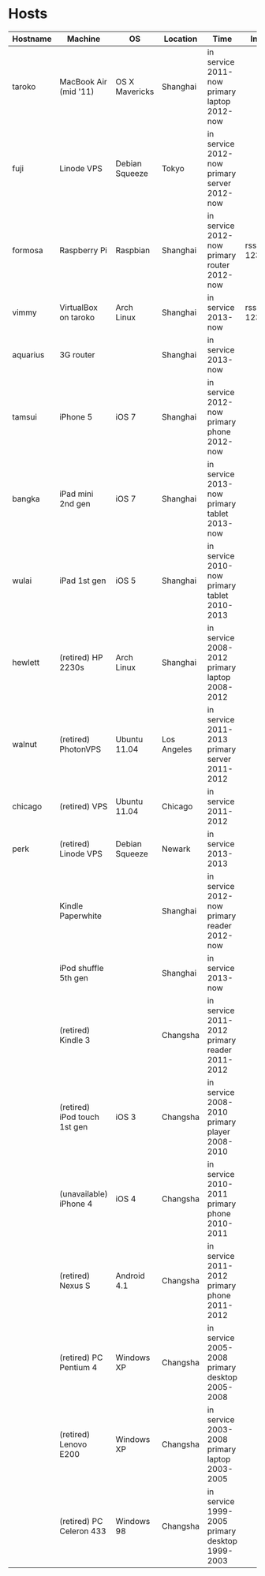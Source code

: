 Hosts
===

| Hostname | Machine | OS | Location | Time | Info |
| -------- | ------- | -- | -------- | ---- | ---- |
| taroko   | MacBook Air (mid '11) | OS X Mavericks | Shanghai | in service 2011-now <br /> primary laptop 2012-now | |
| fuji     | Linode VPS | Debian Squeeze | Tokyo | in service 2012-now <br /> primary server 2012-now | |
| formosa  | Raspberry Pi | Raspbian | Shanghai | in service 2012-now <br /> primary router 2012-now | rssh: 12301 |
| vimmy    | VirtualBox on taroko | Arch Linux | Shanghai | in service 2013-now | rssh: 12302 |
| aquarius | 3G router | | Shanghai | in service 2013-now | |
| tamsui   | iPhone 5 | iOS 7 | Shanghai | in service 2012-now <br /> primary phone 2012-now | |
| bangka   | iPad mini 2nd gen | iOS 7 | Shanghai | in service 2013-now <br /> primary tablet 2013-now | |
| wulai    | iPad 1st gen | iOS 5 | Shanghai | in service 2010-now <br /> primary tablet 2010-2013 | |
| hewlett  | (retired) HP 2230s | Arch Linux | Shanghai | in service 2008-2012 <br /> primary laptop 2008-2012 | |
| walnut   | (retired) PhotonVPS | Ubuntu 11.04 | Los Angeles | in service 2011-2013 <br /> primary server 2011-2012 | |
| chicago  | (retired) VPS | Ubuntu 11.04 | Chicago | in service 2011-2012 | |
| perk     | (retired) Linode VPS | Debian Squeeze | Newark | in service 2013-2013 | |
|          | Kindle Paperwhite | | Shanghai | in service 2012-now <br /> primary reader 2012-now | |
|          | iPod shuffle 5th gen | | Shanghai | in service 2013-now | |
|          | (retired) Kindle 3 | | Changsha | in service 2011-2012 <br /> primary reader 2011-2012 | |
|          | (retired) iPod touch 1st gen| iOS 3| Changsha | in service 2008-2010 <br /> primary player 2008-2010 | |
|          | (unavailable) iPhone 4 | iOS 4 | Changsha | in service 2010-2011 <br /> primary phone 2010-2011 | |
|          | (retired) Nexus S | Android 4.1 | Changsha | in service 2011-2012 <br /> primary phone 2011-2012 | |
|          | (retired) PC Pentium 4 | Windows XP | Changsha | in service 2005-2008 <br /> primary desktop 2005-2008| |
|          | (retired) Lenovo E200 | Windows XP | Changsha | in service 2003-2008 <br /> primary laptop 2003-2005 | |
|          | (retired) PC Celeron 433 | Windows 98 | Changsha | in service 1999-2005 <br /> primary desktop 1999-2003 | |

